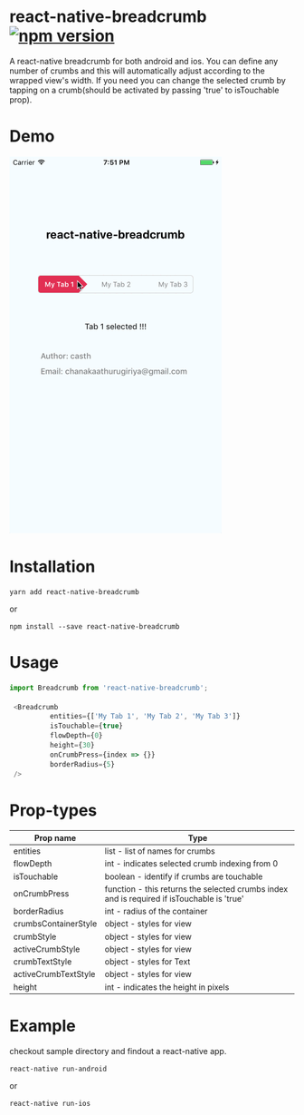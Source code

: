 # react-native-breadcrumb [![npm version](https://badge.fury.io/js/react-native-breadcrumb.svg)](https://badge.fury.io/js/react-native-breadcrumb)
A react-native breadcrumb for both android and ios. You can define any number of crumbs and this will automatically adjust according to the wrapped view's width. If you need you can change the selected crumb by tapping on a crumb(should be activated by passing 'true' to isTouchable prop).

# Demo

![Alt text](/screenshots/1.gif?raw=true "IronDome")

# Installation
```
yarn add react-native-breadcrumb
```
 or 
```
npm install --save react-native-breadcrumb
```

# Usage
```js
import Breadcrumb from 'react-native-breadcrumb';

 <Breadcrumb
          entities={['My Tab 1', 'My Tab 2', 'My Tab 3']}
          isTouchable={true}
          flowDepth={0}
          height={30}
          onCrumbPress={index => {}}
          borderRadius={5}
 />
 ```
 # Prop-types
 
 | Prop name  |Type |
| ------------- | ------------- |
| entities  | list - list of names for crumbs  |
| flowDepth  | int - indicates selected crumb indexing from 0 |
| isTouchable  | boolean - identify if crumbs are touchable  |
| onCrumbPress  | function - this returns the selected crumbs index and is required if isTouchable is 'true'  |
| borderRadius  | int - radius of the container  |
| crumbsContainerStyle  | object -  styles for view  |
| crumbStyle  | object -  styles for view  |
| activeCrumbStyle  | object -  styles for view  |
| crumbTextStyle  | object -  styles for Text  |
| activeCrumbTextStyle  | object -  styles for view  |
| height | int - indicates the height in pixels |

# Example

checkout sample directory and findout a react-native app.
``` 
react-native run-android
```
 or 
```
react-native run-ios
```

